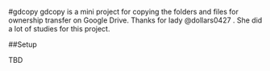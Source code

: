 #gdcopy
gdcopy is a mini project for copying the folders and files for ownership transfer on Google Drive. Thanks for lady @dollars0427 . She did a lot of studies for this project.

##Setup

TBD
